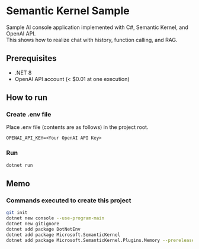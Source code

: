 # Semantic Kernel Sample

Sample AI console application implemented with C#, Semantic Kernel, and OpenAI API.  
This shows how to realize chat with history, function calling, and RAG.  

## Prerequisites

- .NET 8
- OpenAI API account (< $0.01 at one execution)

## How to run

### Create .env file

Place .env file (contents are as follows) in the project root.
```
OPENAI_API_KEY=<Your OpenAI API Key>
```

### Run

``` sh
dotnet run
```

## Memo

### Commands executed to create this project
``` sh
git init
dotnet new console --use-program-main
dotnet new gitignore
dotnet add package DotNetEnv
dotnet add package Microsoft.SemanticKernel
dotnet add package Microsoft.SemanticKernel.Plugins.Memory --prerelease
```
